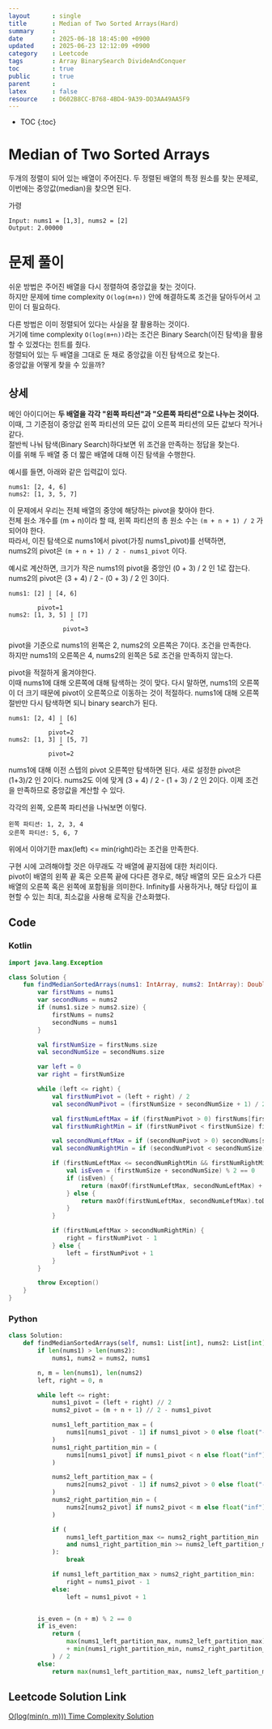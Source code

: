 ```yaml
---
layout      : single
title       : Median of Two Sorted Arrays(Hard)
summary     : 
date        : 2025-06-18 18:45:00 +0900
updated     : 2025-06-23 12:12:09 +0900
category    : Leetcode
tags        : Array BinarySearch DivideAndConquer
toc         : true
public      : true
parent      : 
latex       : false
resource    : D602B8CC-B768-4BD4-9A39-DD3AA49AA5F9
---
```

* TOC
{:toc}

# Median of Two Sorted Arrays
두개의 정렬이 되어 있는 배열이 주어진다.
두 정렬된 배열의 특정 원소를 찾는 문제로, 이번에는 중앙값(median)을 찾으면 된다.


가령
```
Input: nums1 = [1,3], nums2 = [2]
Output: 2.00000
```

# 문제 풀이
쉬운 방법은 주어진 배열을 다시 정렬하여 중앙값을 찾는 것이다.  
하지만 문제에 time complexity `O(log(m+n))` 안에 해결하도록 조건을 달아두어서 고민이 더 필요하다.  
 
다른 방법은 이미 정렬되어 있다는 사실을 잘 활용하는 것이다.   
거기에 time complexity `O(log(m+n))`라는 조건은 Binary Search(이진 탐색)을 활용할 수 있겠다는 힌트를 줬다.    
정렬되어 있는 두 배열을 그대로 둔 채로 중앙값을 이진 탐색으로 찾는다.    
중앙값을 어떻게 찾을 수 있을까?  


## 상세
메인 아이디어는 **두 배열을 각각 "왼쪽 파티션"과 "오른쪽 파티션"으로 나누는 것이다.**  
이때, 그 기준점이 중앙값 왼쪽 파티션의 모든 값이 오른쪽 파티션의 모든 값보다 작거나 같다.   
절반씩 나눠 탐색(Binary Search)하다보면 위 조건을 만족하는 정답을 찾는다.  
이를 위해 두 배열 중 더 짧은 배열에 대해 이진 탐색을 수행한다.    

예시를 들면,
아래와 같은 입력값이 있다.  
```
nums1: [2, 4, 6]
nums2: [1, 3, 5, 7]

```

이 문제에서 우리는 전체 배열의 중앙에 해당하는 pivot을 찾아야 한다.  
전체 원소 개수를 (m + n)이라 할 때, 왼쪽 파티션의 총 원소 수는 `(m + n + 1) / 2` 가 되어야 한다.  
따라서, 이진 탐색으로 nums1에서 pivot(가칭 nums1_pivot)를 선택하면,  
nums2의 pivot은 `(m + n + 1) / 2 - nums1_pivot` 이다.

예시로 계산하면,
크기가 작은 nums1의 pivot을 중앙인 (0 + 3) / 2 인 1로 잡는다.  
nums2의 pivot은 (3 + 4) / 2 - (0 + 3) / 2 인 3이다.  
```
nums1: [2] | [4, 6]
           ^
        pivot=1
nums2: [1, 3, 5] | [7]
                 ^
               pivot=3
```
pivot을 기준으로 nums1의 왼쪽은 2, nums2의 오른쪽은 7이다. 조건을 만족한다.  
하지만 nums1의 오른쪽은 4, nums2의 왼쪽은 5로 조건을 만족하지 않는다.  

pivot을 적절하게 옮겨야한다.  
이때 nums1에 대해 오른쪽에 대해 탐색하는 것이 맞다. 다시 말하면, nums1의 오른쪽이 더 크기 때문에 pivot이 오른쪽으로 이동하는 것이 적절하다.
nums1에 대해 오른쪽 절반만 다시 탐색하면 되니 binary search가 된다.  

```
nums1: [2, 4] | [6]
              ^
           pivot=2
nums2: [1, 3] | [5, 7]
              ^
           pivot=2

```
nums1에 대해 이전 스텝의 pivot 오른쪽만 탐색하면 된다. 새로 설정한 pivot은 (1+3)/2 인 2이다.
nums2도 이에 맞게 (3 + 4) / 2 - (1 + 3) / 2 인 2이다.
이제 조건을 만족하므로 중앙값을 계산할 수 있다.

각각의 왼쪽, 오른쪽 파티션을 나눠보면 이렇다.
```
왼쪽 파티션: 1, 2, 3, 4
오른쪽 파티션: 5, 6, 7
```
위에서 이야기한 max(left) <= min(right)라는 조건을 만족한다.  

구현 시에 고려해야할 것은 아무래도 각 배열에 끝지점에 대한 처리이다.  
pivot이 배열의 왼쪽 끝 혹은 오른쪽 끝에 다다른 경우로, 해당 배열의 모든 요소가 다른 배열의 오른쪽 혹은 왼쪽에 포함됨을 의미한다.
Infinity를 사용하거나, 해당 타입이 표현할 수 있는 최대, 최소값을 사용해 로직을 간소화했다.  



## Code
### Kotlin
```kotlin
import java.lang.Exception

class Solution {
    fun findMedianSortedArrays(nums1: IntArray, nums2: IntArray): Double {
        var firstNums = nums1
        var secondNums = nums2
        if (nums1.size > nums2.size) {
            firstNums = nums2
            secondNums = nums1
        }

        val firstNumSize = firstNums.size
        val secondNumSize = secondNums.size

        var left = 0
        var right = firstNumSize

        while (left <= right) {
            val firstNumPivot = (left + right) / 2
            val secondNumPivot = (firstNumSize + secondNumSize + 1) / 2 - firstNumPivot

            val firstNumLeftMax = if (firstNumPivot > 0) firstNums[firstNumPivot - 1] else Int.MIN_VALUE
            val firstNumRightMin = if (firstNumPivot < firstNumSize) firstNums[firstNumPivot]  else Int.MAX_VALUE

            val secondNumLeftMax = if (secondNumPivot > 0) secondNums[secondNumPivot - 1]  else  Int.MIN_VALUE
            val secondNumRightMin = if (secondNumPivot < secondNumSize) secondNums[secondNumPivot]  else Int.MAX_VALUE

            if (firstNumLeftMax <= secondNumRightMin && firstNumRightMin >= secondNumLeftMax) {
                val isEven = (firstNumSize + secondNumSize) % 2 == 0
                if (isEven) {
                    return (maxOf(firstNumLeftMax, secondNumLeftMax) + minOf(firstNumRightMin, secondNumRightMin)).toDouble() / 2
                } else {
                    return maxOf(firstNumLeftMax, secondNumLeftMax).toDouble()
                }
            }

            if (firstNumLeftMax > secondNumRightMin) {
                right = firstNumPivot - 1
            } else {
                left = firstNumPivot + 1
            }
        }

        throw Exception()
    }
}
```

### Python
```python
class Solution:
    def findMedianSortedArrays(self, nums1: List[int], nums2: List[int]) -> float:
        if len(nums1) > len(nums2):
            nums1, nums2 = nums2, nums1

        n, m = len(nums1), len(nums2)
        left, right = 0, n

        while left <= right:
            nums1_pivot = (left + right) // 2
            nums2_pivot = (m + n + 1) // 2 - nums1_pivot

            nums1_left_partition_max = (
                nums1[nums1_pivot - 1] if nums1_pivot > 0 else float("-inf")
            )
            nums1_right_partition_min = (
                nums1[nums1_pivot] if nums1_pivot < n else float("inf")
            )

            nums2_left_partition_max = (
                nums2[nums2_pivot - 1] if nums2_pivot > 0 else float("-inf")
            )
            nums2_right_partition_min = (
                nums2[nums2_pivot] if nums2_pivot < m else float("inf")
            )

            if (
                nums1_left_partition_max <= nums2_right_partition_min
                and nums1_right_partition_min >= nums2_left_partition_max
            ):
                break

            if nums1_left_partition_max > nums2_right_partition_min:
                right = nums1_pivot - 1
            else:
                left = nums1_pivot + 1


        is_even = (n + m) % 2 == 0
        if is_even:
            return (
                max(nums1_left_partition_max, nums2_left_partition_max)
                + min(nums1_right_partition_min, nums2_right_partition_min)
            ) / 2
        else:
            return max(nums1_left_partition_max, nums2_left_partition_max)
```

## Leetcode Solution Link
[O(log(min(n, m))) Time Complexity Solution](https://leetcode.com/problems/median-of-two-sorted-arrays/solutions/6857931/ologminn-m-time-complexity-solution-by-l-eo32)
